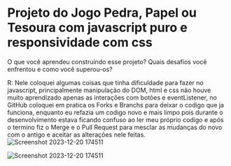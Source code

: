 
# Projeto do Jogo Pedra, Papel ou Tesoura com javascript puro e responsividade com css



O que você aprendeu construindo esse projeto? Quais desafios você enfrentou e como você superou-os?

R: Nele coloquei algumas coisas que tinha dificuldade para fazer no javascript, principalmente manipulação do DOM, html e css não houve muito aprendizado apenas as interações com botões e eventListener, no GitHub coloquei em pratica os Forks e Branchs para deixar o codigo que ja funciona, enquanto eu refazia um codigo novo e mais limpo pois durante o desenvolvimento estava ficando confuso ao ler meu próprio codigo e após o termino fiz o Merge e o Pull Request para mesclar as mudanças do novo com o antigo e aceitar as alterações nele feitas.![Screenshot 2023-12-20 174511](https://github.com/kleberson154/odin-Rock-Paper-Scissors/assets/79817657/47983da6-b25d-41c5-85f5-2ec6ad7ba125)

![Screenshot 2023-12-20 174511](https://github.com/kleberson154/odin-Rock-Paper-Scissors/assets/79817657/74ee2b6b-b945-4899-b9cb-3d67f4d9190d)
